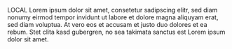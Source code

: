 LOCAL
Lorem ipsum dolor sit amet, consetetur sadipscing elitr, 
sed diam nonumy eirmod tempor invidunt ut labore et dolore magna aliquyam erat,
sed diam voluptua. At vero eos et accusam et justo duo dolores et ea rebum. 
Stet clita kasd gubergren, no sea takimata sanctus est Lorem ipsum dolor sit amet.
